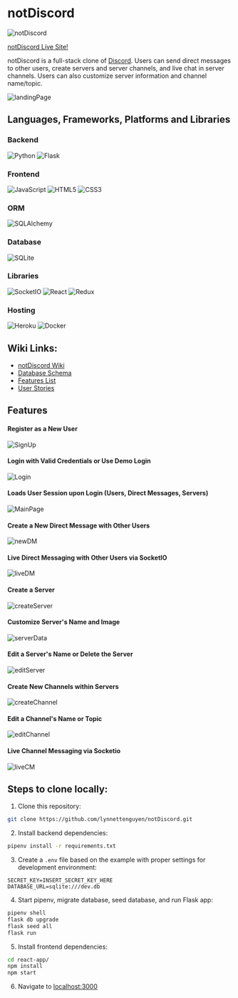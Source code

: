 # notDiscord

![notDiscord](https://user-images.githubusercontent.com/98368183/187108293-c0a43893-4b02-4e59-92d5-b819b628afe6.png)

[notDiscord Live Site!](https://not-discord-app.herokuapp.com/)

notDiscord is a full-stack clone of [Discord](https://discord.com/). Users can send direct messages to other users, create servers and server channels, and live chat in server channels. Users can also customize server information and channel name/topic. 

![landingPage](https://user-images.githubusercontent.com/98368183/187108525-ec2ae878-ff6f-49c9-b5c3-c5983e21adfb.png)

## Languages, Frameworks, Platforms and Libraries

### Backend
![Python](https://img.shields.io/badge/python-3670A0?style=for-the-badge&logo=python&logoColor=ffdd54) ![Flask](https://img.shields.io/badge/flask-%23000.svg?style=for-the-badge&logo=flask&logoColor=white) 

### Frontend
![JavaScript](https://img.shields.io/badge/javascript-%23323330.svg?style=for-the-badge&logo=javascript&logoColor=%23F7DF1E) ![HTML5](https://img.shields.io/badge/html5-%23E34F26.svg?style=for-the-badge&logo=html5&logoColor=white) ![CSS3](https://img.shields.io/badge/css3-%231572B6.svg?style=for-the-badge&logo=css3&logoColor=white)

### ORM
![SQLAlchemy](https://img.shields.io/badge/SQLAlchemy-100000?style=for-the-badge&logo=sql&logoColor=BA1212&labelColor=AD0000&color=A90000) 

### Database
![SQLite](https://img.shields.io/badge/sqlite-%2307405e.svg?style=for-the-badge&logo=sqlite&logoColor=white)

### Libraries
![SocketIO](https://img.shields.io/badge/SocketIO-100000?style=for-the-badge&logo=sql&logoColor=BA1212&labelColor=AD0000&color=FFFFFF) ![React](https://img.shields.io/badge/react-%2320232a.svg?style=for-the-badge&logo=react&logoColor=%2361DAFB) ![Redux](https://img.shields.io/badge/redux-%23593d88.svg?style=for-the-badge&logo=redux&logoColor=white) 

### Hosting
![Heroku](https://img.shields.io/badge/heroku-%23430098.svg?style=for-the-badge&logo=heroku&logoColor=white) ![Docker](https://img.shields.io/badge/docker-%230db7ed.svg?style=for-the-badge&logo=docker&logoColor=white)

## Wiki Links:
* [notDiscord Wiki](https://github.com/lynnettenguyen/notDiscord/wiki)
* [Database Schema](https://github.com/lynnettenguyen/notDiscord/wiki/Database-Schema)
* [Features List](https://github.com/lynnettenguyen/notDiscord/wiki/Features-List)
* [User Stories](https://github.com/lynnettenguyen/notDiscord/wiki/User-Stories)

## Features
#### Register as a New User
![SignUp](https://user-images.githubusercontent.com/98368183/187110383-c20e9e4e-2ac1-40be-a625-e08ea9d5a3c3.png)

#### Login with Valid Credentials or Use Demo Login
![Login](https://user-images.githubusercontent.com/98368183/187110317-2c8a06ad-c717-4c19-8afe-d19886adaa42.png)

#### Loads User Session upon Login (Users, Direct Messages, Servers)
![MainPage](https://user-images.githubusercontent.com/98368183/187111832-235ed38d-9194-4bea-8c13-61ce77de1730.png)

#### Create a New Direct Message with Other Users
![newDM](https://user-images.githubusercontent.com/98368183/187114921-463e8781-ce94-45db-96c2-b89aae1eeb5f.png)


#### Live Direct Messaging with Other Users via SocketIO
![liveDM](https://user-images.githubusercontent.com/98368183/187112029-06b842b3-5dc3-4d47-9e74-a31db927b661.png)

#### Create a Server
![createServer](https://user-images.githubusercontent.com/98368183/187112281-efbd4803-0b14-4908-b5c6-aa0adb87535d.png)

#### Customize Server's Name and Image
![serverData](https://user-images.githubusercontent.com/98368183/187112289-cccf9bb4-2e27-4de7-95fd-2092be12967b.png)

#### Edit a Server's Name or Delete the Server
![editServer](https://user-images.githubusercontent.com/98368183/187112324-7b99cb95-701f-4d82-acb6-d169fd91c37b.png)

#### Create New Channels within Servers
![createChannel](https://user-images.githubusercontent.com/98368183/187112354-4eeec79f-1e5c-4610-85e8-dc9fedf52675.png)

#### Edit a Channel's Name or Topic
![editChannel](https://user-images.githubusercontent.com/98368183/187112358-8da0b2e7-9c09-4fab-aa1e-cbef73626933.png)

#### Live Channel Messaging via Socketio
![liveCM](https://user-images.githubusercontent.com/98368183/187111761-c651752b-094a-4b51-b3f9-7f2e7369ce54.png)

## Steps to clone locally:
1. Clone this repository:
```bash
git clone https://github.com/lynnettenguyen/notDiscord.git
```

2. Install backend dependencies:

```bash
pipenv install -r requirements.txt
```

3. Create a `.env` file based on the example with proper settings for development environment:
```
SECRET_KEY=INSERT_SECRET_KEY_HERE
DATABASE_URL=sqlite:///dev.db
```

4. Start pipenv, migrate database, seed database, and run Flask app:

```bash
pipenv shell
flask db upgrade
flask seed all
flask run
```

5. Install frontend dependencies: 

```bash
cd react-app/
npm install
npm start
```

6. Navigate to [localhost:3000](http://localhost:3000)
